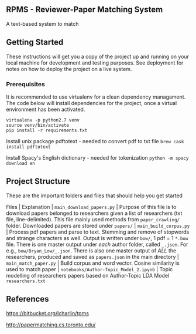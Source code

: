 RPMS - Reviewer-Paper Matching System
-------------------------------------

A text-based system to match 

## Getting Started
These instructions will get you a copy of the project up and running on your local machine 
for development and testing purposes. See deployment for notes on how to deploy the project on a live system.

### Prerequisites
It is recommended to use virtualenv for a clean dependency managament. The code below will
install dependencies for the project, once a virtual environment has been activated.

```
virtualenv -p python2.7 venv
source venv/bin/activate
pip install -r requirements.txt
```

Install unix package pdftotext - needed to convert pdf to txt file
```brew cask install pdftotext```


Install Spacy's English dictionary - needed for tokenization
```python -m spacy download en```


## Project Structure

These are the important folders and files that should help you get started

Files | Explanation |
`main_download_papers.py` | Purpose of this file is to download papers belonged to researchers 
given a list of researchers (txt file, line-delimited). This file mainly used methods from 
`paper_crawling/` folder. Downloaded papers are stored under `papers/` |
`main_build_corpus.py` | Process pdf papers and parse to text. Stemming and remove of stopwords
and strange characters as well. Output is written under `bow/`, 1 pdf = 1 `*.bow` file. There is one 
master output under *each* author folder, called `_.json`. For e.g., `bow/Bryan_Low/_.json`.
There is also one master output of *ALL* the researchers, produced and saved as `papers.json` 
in the main directory |
`main_match_paper.py` | Build corpus and word vector. Cosine similarity is used to match paper | 
`notebooks/Author-Topic_Model_2.ipynb` | Topic modelling of researchers papers 
based on Author-Topic LDA Model
`researchers.txt` 

References
----------

https://bitbucket.org/lcharlin/tpms

http://papermatching.cs.toronto.edu/
